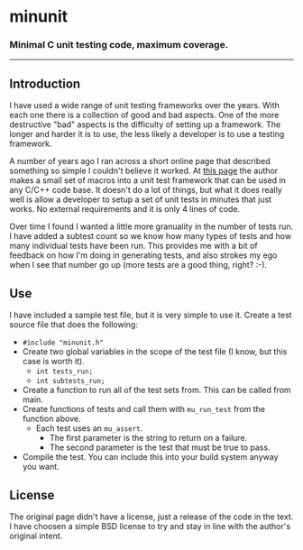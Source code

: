 # minunit
### Minimal C unit testing code, maximum coverage.

---

## Introduction

I have used a wide range of unit testing frameworks over the years.  With each one there is a collection of good and bad aspects.  One of the more destructive "bad" aspects is the difficulty of setting up a framework.  The longer and harder it is to use, the less likely a developer is to use a testing framework.

A number of years ago I ran across a short online page that described something so simple I couldn't believe it worked.  At [this page](http://www.jera.com/techinfo/jtns/jtn002.html) the author makes a small set of macros into a unit test framework that can be used in any C/C++ code base.  It doesn't do a lot of things, but what it does really well is allow a developer to setup a set of unit tests in minutes that just works.  No external requirements and it is only 4 lines of code.

Over time I found I wanted a little more granuality in the number of tests run.  I have added a subtest count so we know how many types of tests and how many individual tests have been run.  This provides me with a bit of feedback on how I'm doing in generating tests, and also strokes my ego when I see that number go up (more tests are a good thing, right? :-).

## Use

I have included a sample test file, but it is very simple to use it.  Create a test source file that does the following:

* `#include "minunit.h"`
* Create two global variables in the scope of the test file (I know, but this case is worth it).
  * `int tests_run;`
  * `int subtests_run;`
* Create a function to run all of the test sets from.  This can be called from main.
* Create functions of tests and call them with `mu_run_test` from the function above.
  * Each test uses an `mu_assert`.
    * The first parameter is the string to return on a failure.
    * The second parameter is the test that must be true to pass.
* Compile the test.  You can include this into your build system anyway you want.


## License

The original page didn't have a license, just a release of the code in the text.  I have choosen a simple BSD license to try and stay in line with the author's original intent.


